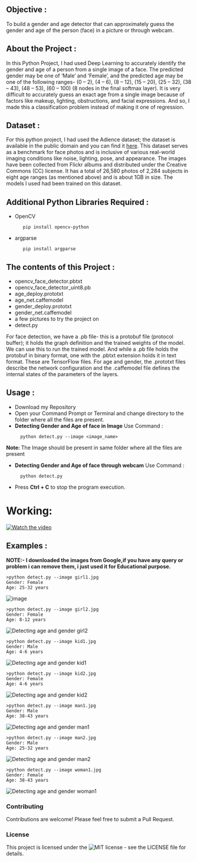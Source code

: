 


<h2>Objective :</h2>
<p>To build a gender and age detector that can approximately guess the gender and age of the person (face) in a picture or through webcam.</p>

<h2>About the Project :</h2>
<p>In this Python Project, I had used Deep Learning to accurately identify the gender and age of a person from a single image of a face. The predicted gender may be one of ‘Male’ and ‘Female’, and the predicted age may be one of the following ranges- (0 – 2), (4 – 6), (8 – 12), (15 – 20), (25 – 32), (38 – 43), (48 – 53), (60 – 100) (8 nodes in the final softmax layer). It is very difficult to accurately guess an exact age from a single image because of factors like makeup, lighting, obstructions, and facial expressions. And so, I made this a classification problem instead of making it one of regression.</p>

<h2>Dataset :</h2>
<p>For this python project, I had used the Adience dataset; the dataset is available in the public domain and you can find it <a href="https://www.kaggle.com/ttungl/adience-benchmark-gender-and-age-classification">here</a>. This dataset serves as a benchmark for face photos and is inclusive of various real-world imaging conditions like noise, lighting, pose, and appearance. The images have been collected from Flickr albums and distributed under the Creative Commons (CC) license. It has a total of 26,580 photos of 2,284 subjects in eight age ranges (as mentioned above) and is about 1GB in size. The models I used had been trained on this dataset.</p>

<h2>Additional Python Libraries Required :</h2>
<ul>
  <li>OpenCV</li>
  
       pip install opencv-python
</ul>
<ul>
 <li>argparse</li>
  
       pip install argparse
</ul>

<h2>The contents of this Project :</h2>
<ul>
  <li>opencv_face_detector.pbtxt</li>
  <li>opencv_face_detector_uint8.pb</li>
  <li>age_deploy.prototxt</li>
  <li>age_net.caffemodel</li>
  <li>gender_deploy.prototxt</li>
  <li>gender_net.caffemodel</li>
  <li>a few pictures to try the project on</li>
  <li>detect.py</li>
 </ul>
 <p>For face detection, we have a .pb file- this is a protobuf file (protocol buffer); it holds the graph definition and the trained weights of the model. We can use this to run the trained model. And while a .pb file holds the protobuf in binary format, one with the .pbtxt extension holds it in text format. These are TensorFlow files. For age and gender, the .prototxt files describe the network configuration and the .caffemodel file defines the internal states of the parameters of the layers.</p>
 
 <h2>Usage :</h2>
 <ul>
  <li>Download my Repository</li>
  <li>Open your Command Prompt or Terminal and change directory to the folder where all the files are present.</li>
  <li><b>Detecting Gender and Age of face in Image</b> Use Command :</li>
  
      python detect.py --image <image_name>
</ul>
  <p><b>Note: </b>The Image should be present in same folder where all the files are present</p> 
<ul>
  <li><b>Detecting Gender and Age of face through webcam</b> Use Command :</li>
  
      python detect.py
</ul>
<ul>
  <li>Press <b>Ctrl + C</b> to stop the program execution.</li>
</ul>

# Working:
[![Watch the video](https://img.youtube.com/vi/ReeccRD21EU/0.jpg)](https://youtu.be/ReeccRD21EU)

<h2>Examples :</h2>
<p><b>NOTE:- I downloaded the images from Google,if you have any query or problem i can remove them, i just used it for Educational purpose.</b></p>

    >python detect.py --image girl1.jpg
    Gender: Female
    Age: 25-32 years
    
![image](https://github.com/KrishnaveniGarla/Gender-and-Age-Prediction/assets/170930248/79d17632-86d6-4f10-ae19-4d0911027c2c)

    >python detect.py --image girl2.jpg
    Gender: Female
    Age: 8-12 years
    
![Detecting age and gender girl2](https://github.com/KrishnaveniGarla/Gender-and-Age-Prediction/assets/170930248/97ba02b6-5593-42c8-9a23-b04883d013f0)

    >python detect.py --image kid1.jpg
    Gender: Male
    Age: 4-6 years    
    
![Detecting age and gender kid1](https://github.com/KrishnaveniGarla/Gender-and-Age-Prediction/assets/170930248/a1acdadd-8816-453b-86d8-7e6a347c01ab)

    >python detect.py --image kid2.jpg
    Gender: Female
    Age: 4-6 years  
    
![Detecting age and gender kid2](https://github.com/KrishnaveniGarla/Gender-and-Age-Prediction/assets/170930248/e6912f84-b112-4a73-a6f8-12f368eaab94)


    >python detect.py --image man1.jpg
    Gender: Male
    Age: 38-43 years
    
![Detecting age and gender man1](https://github.com/KrishnaveniGarla/Gender-and-Age-Prediction/assets/170930248/89d701e6-0262-4158-92c7-734fe90be1b9)


    >python detect.py --image man2.jpg
    Gender: Male
    Age: 25-32 years
    
![Detecting age and gender man2](https://github.com/KrishnaveniGarla/Gender-and-Age-Prediction/assets/170930248/f0199df9-f6e1-4899-9d81-883263604dfc)


    >python detect.py --image woman1.jpg
    Gender: Female
    Age: 38-43 years
    
![Detecting age and gender woman1](https://github.com/KrishnaveniGarla/Gender-and-Age-Prediction/assets/170930248/b867e719-2069-446a-b12d-222c9f8dcc12)

### Contributing

Contributions are welcome! Please feel free to submit a Pull Request.
              
### License

This project is licensed under the ![MIT license](https://github.com/KrishnaveniGarla/Gender-and-Age-Prediction/tree/main#:~:text=3%20days%20ago-,LICENSE,-Add%20files%20via) - see the LICENSE file for details.
